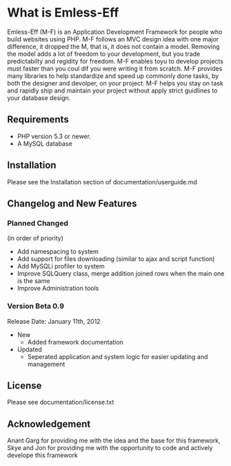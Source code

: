 What is Emless-Eff
==================
Emless-Eff (M-F) is an Application Development Framework for people who build websites using PHP. M-F follows an MVC design idea with one major difference, it dropped the M, that is, it does not contain
a model. Removing the model adds a lot of freedom to your development, but you trade predictabilty and regidity for freedom. M-F enables toyu to develop projects must faster than you coul dif you were 
writing it from scratch. M-F provides many libraries to help standardize and speed up commonly done tasks, by both the designer and devolper, on your project. M-F helps you stay on task and rapidly
ship and maintain your project without apply strict guidlines to your database design.


Requirements
------------
* PHP version 5.3 or newer.
* A MySQL database 


Installation
------------
Please see the Installation section of documentation/userguide.md


Changelog and New Features
--------------------------

### Planned Changed
(in order of priority)

* Add namespacing to system
* Add support for files downloading (similar to ajax and script function)
* Add MySQLi profiler to system
* Improve SQLQuery class, merge addition joined rows when the main one is the same
* Improve Administration tools


### Version Beta 0.9
Release Date: January 11th, 2012

* New
	* Added framework documentation
* Updated
	* Seperated application and system logic for easier updating and management


License
-------
Please see documentation/license.txt


Acknowledgement
---------------
Anant Garg for providing me with the idea and the base for this framework, Skye and Jon for providing me with the opportunity to code and actively develope this framework	